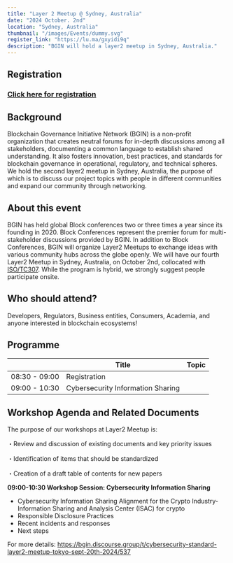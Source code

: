 ```yaml
---
title: "Layer 2 Meetup @ Sydney, Australia"
date: "2024 October. 2nd"
location: "Sydney, Australia"
thumbnail: "/images/Events/dummy.svg"
register_link: "https://lu.ma/gxyidi9q"
description: "BGIN will hold a layer2 meetup in Sydney, Australia."
---
```


## Registration

### <b style="color:red;">[Click here for registration](https://lu.ma/gxyidi9q)</b> ### 

## Background

Blockchain Governance Initiative Network (BGIN) is a non-profit organization that creates neutral forums for in-depth discussions among all stakeholders, documenting a common language to establish shared understanding. It also fosters innovation, best practices, and standards for blockchain governance in operational, regulatory, and technical spheres. We hold the second layer2 meetup in Sydney, Australia, the purpose of which is to discuss our project topics with people in different communities and expand our community through networking. 

## About this event

​BGIN has held global Block conferences two or three times a year since its founding in 2020. Block Conferences represent the premier forum for multi-stakeholder discussions provided by BGIN. In addition to Block Conferences, BGIN will organize Layer2 Meetups to exchange ideas with various community hubs across the globe openly. We will have our fourth Layer2 Meetup in Sydney, Australia, on October 2nd, collocated with [ISO/TC307](https://www.iso.org/committee/6266604.html). While the program is hybrid, we strongly suggest people participate onsite.

## ​Who should attend?

​Developers, Regulators, Business entities, Consumers, Academia, and anyone interested in blockchain ecosystems!

## Programme

|                     | Title                             | Topic                                |
| ------------------- | --------------------------------- | ------------------------------------ |
| 08:30 - 09:00       | Registration                      |                                      |
| 09:00 - 10:30       | Cybersecurity Information Sharing |                                      |

## Workshop Agenda and Related Documents

​The purpose of our workshops at Layer2 Meetup is:

・​Review and discussion of existing documents and key priority issues

​・Identification of items that should be standardized

​・Creation of a draft table of contents for new papers

<b>​09:00-10:30 Workshop Session: Cybersecurity Information Sharing </b>


- Cybersecurity Information Sharing Alignment for the Crypto Industry
​- Information Sharing and Analysis Center (ISAC) for crypto 
- ​Responsible Disclosure Practices
- ​Recent incidents and responses
- ​Next steps

For more details: ​https://bgin.discourse.group/t/cybersecurity-standard-layer2-meetup-tokyo-sept-20th-2024/537
